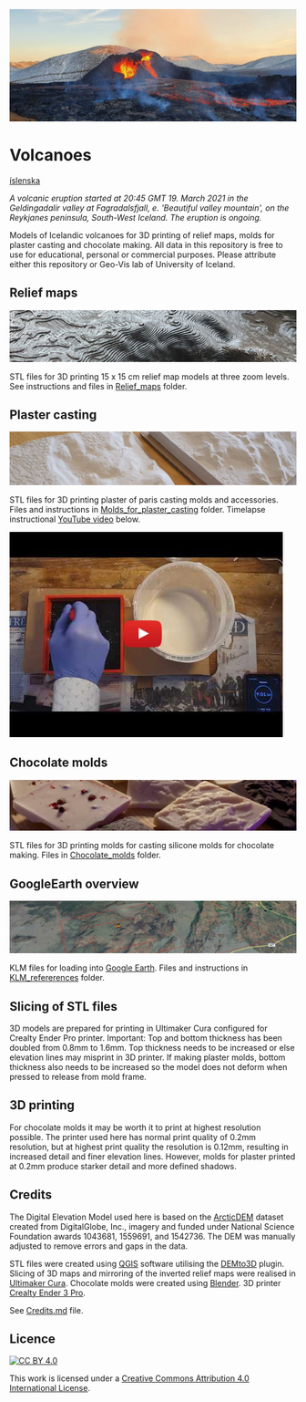 ![](images/eldgos02_b.jpg)
# Volcanoes
[íslenska](README_IS.md)  

*A volcanic eruption started at 20:45 GMT 19. March 2021 in the Geldingadalir valley at Fagradalsfjall, e. 'Beautiful valley mountain', on the Reykjanes peninsula, South-West Iceland. The eruption is ongoing.*

Models of Icelandic volcanoes for 3D printing of relief maps, molds for plaster casting and chocolate making. All data in this repository is free to use for educational, personal or commercial purposes. Please attribute either this repository or Geo-Vis lab of University of Iceland.





## Relief maps
[![](images/relief_map_c.jpg)](Relief_maps/)

STL files for 3D printing 15 x 15 cm relief map models at three zoom levels. See instructions and files in [Relief_maps](Relief_maps/) folder.

## Plaster casting
[![](images/plaster_of_paris_small_medium_c.jpg)](Molds_for_plaster_casting/)

STL files for 3D printing plaster of paris casting molds and accessories. Files and instructions in [Molds_for_plaster_casting](Molds_for_plaster_casting/) folder.  Timelapse instructional [YouTube video](http://www.youtube.com/watch?v=xSu4fhIfEEE) below.

[![](images/youtube01.jpg)](http://www.youtube.com/watch?v=xSu4fhIfEEE "Timelapse of plaster casting Fagradalsfjall")


## Chocolate molds
[![](images/chocolates_c.jpg)](Chocolate_molds/)

STL files for 3D printing molds for casting silicone molds for chocolate making. Files in [Chocolate_molds](Chocolate_molds/) folder. 



## GoogleEarth overview
[![](images/KLM_ref_c.jpg)](KLM_refererences/)

KLM files for loading into [Google Earth](https://earth.google.com/web/). Files and instructions in [KLM_refererences](KLM_refererences/) folder. 


## Slicing of STL files

3D models are prepared for printing in Ultimaker Cura configured for Crealty Ender Pro printer.  Important: Top and bottom thickness has been doubled from 0.8mm to 1.6mm. Top thickness needs to be increased or else elevation lines may misprint in 3D printer. If making plaster molds, bottom thickness also needs to be increased so the model does not deform when pressed to release from mold frame.

## 3D printing
For chocolate molds it may be worth it to print at
highest resolution possible. The printer used here has
normal print quality of 0.2mm resolution, but at highest print quality
the resolution is 0.12mm, resulting in increased detail and finer
elevation lines. However, molds for plaster printed at 0.2mm produce starker detail
and more defined shadows.


## Credits

The Digital Elevation Model used here is based on the [ArcticDEM](https://www.pgc.umn.edu/data/arcticdem/) dataset created from DigitalGlobe, Inc., imagery and funded under National Science Foundation awards 1043681, 1559691, and 1542736. The DEM was manually adjusted to remove errors and gaps in the data. 

STL files were created using [QGIS](https://qgis.org) software utilising the [DEMto3D](https://demto3d.com/en/) plugin. Slicing of 3D maps and mirroring of the inverted relief maps were realised in [Ultimaker
Cura](https://ultimaker.com/software/ultimaker-cura). Chocolate molds
were created using [Blender](https://www.blender.org/). 3D printer [Crealty Ender 3 Pro](https://www.creality3dofficial.com/collections/ender-series/products/creality-ender-3-pro-3d-printer).

See [Credits.md](Credits.md) file.


## Licence

[![CC BY 4.0][cc-by-shield]][cc-by]

This work is licensed under a
[Creative Commons Attribution 4.0 International License][cc-by].



[cc-by]: http://creativecommons.org/licenses/by/4.0/
[cc-by-image]: https://i.creativecommons.org/l/by/4.0/88x31.png
[cc-by-shield]: https://img.shields.io/badge/License-CC%20BY%204.0-lightgrey.svg




